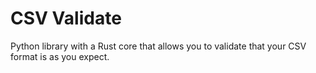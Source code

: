 # CSV Validate

Python library with a Rust core that allows you to validate that your CSV format is as you expect.
